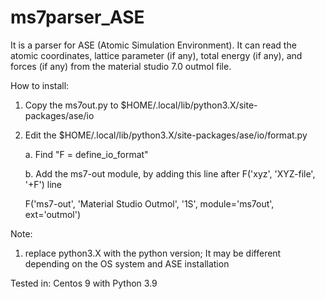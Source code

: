# ms7parser_ASE
It is a parser for ASE (Atomic Simulation Environment). It can read the atomic coordinates, lattice parameter (if any), total energy (if any), and forces (if any) from the material studio 7.0 outmol file. 

How to install:
1. Copy the ms7out.py to $HOME/.local/lib/python3.X/site-packages/ase/io
2. Edit the $HOME/.local/lib/python3.X/site-packages/ase/io/format.py

   a. Find "F = define_io_format"

   b. Add the ms7-out module, by adding this line after F('xyz', 'XYZ-file', '+F') line

   F('ms7-out', 'Material Studio Outmol', '1S', module='ms7out', ext='outmol')

Note: 
1. replace python3.X with the python version; It may be different depending on the OS system and ASE installation 


Tested in: Centos 9 with Python 3.9
